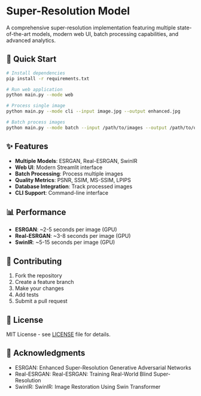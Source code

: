 # Super-Resolution Model

A comprehensive super-resolution implementation featuring multiple state-of-the-art models, modern web UI, batch processing capabilities, and advanced analytics.

## 🚀 Quick Start

```bash
# Install dependencies
pip install -r requirements.txt

# Run web application
python main.py --mode web

# Process single image
python main.py --mode cli --input image.jpg --output enhanced.jpg

# Batch process images
python main.py --mode batch --input /path/to/images --output /path/to/output
```

## ✨ Features

- **Multiple Models**: ESRGAN, Real-ESRGAN, SwinIR
- **Web UI**: Modern Streamlit interface
- **Batch Processing**: Process multiple images
- **Quality Metrics**: PSNR, SSIM, MS-SSIM, LPIPS
- **Database Integration**: Track processed images
- **CLI Support**: Command-line interface

## 📊 Performance

- **ESRGAN**: ~2-5 seconds per image (GPU)
- **Real-ESRGAN**: ~3-8 seconds per image (GPU)
- **SwinIR**: ~5-15 seconds per image (GPU)

## 🤝 Contributing

1. Fork the repository
2. Create a feature branch
3. Make your changes
4. Add tests
5. Submit a pull request

## 📝 License

MIT License - see [LICENSE](LICENSE) file for details.

## 🙏 Acknowledgments

- ESRGAN: Enhanced Super-Resolution Generative Adversarial Networks
- Real-ESRGAN: Real-ESRGAN: Training Real-World Blind Super-Resolution
- SwinIR: SwinIR: Image Restoration Using Swin Transformer
